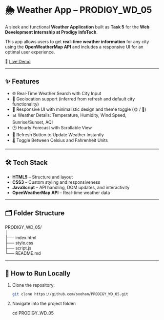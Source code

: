 # 🌦️ Weather App – PRODIGY_WD_05

A sleek and functional **Weather Application** built as **Task 5** for the **Web Development Internship at Prodigy InfoTech**.

This app allows users to get **real-time weather information** for any city using the **OpenWeatherMap API** and includes a responsive UI for an optimal user experience.

🔗 [Live Demo](https://sxoham.github.io/PRODIGY_WD_05/)

---

## ✨ Features

- 🌐 Real-Time Weather Search with City Input
- 📍 Geolocation support (inferred from refresh and default city functionality)
- 🎨 Responsive UI with minimalistic design and theme toggle (🌞 / 🌙)
- 📊 Weather Details: Temperature, Humidity, Wind Speed, Sunrise/Sunset, AQI
- 🕒 Hourly Forecast with Scrollable View
- 🔁 Refresh Button to Update Weather Instantly
- 🌡️ Toggle Between Celsius and Fahrenheit Units
---

## 🛠️ Tech Stack

- **HTML5** – Structure and layout
- **CSS3** – Custom styling and responsiveness
- **JavaScript** – API handling, DOM updates, and interactivity
- **OpenWeatherMap API** – Real-time weather data

---

## 🗂️ Folder Structure

PRODIGY_WD_05/ <br>
│ <br>
├── index.html <br>
├── style.css <br>
├── script.js <br>
└── README.md 

---

## 🚀 How to Run Locally

1. Clone the repository:
   ```bash
   git clone https://github.com/sxoham/PRODIGY_WD_05.git

2. Navigate into the project folder:

      cd PRODIGY_WD_05

